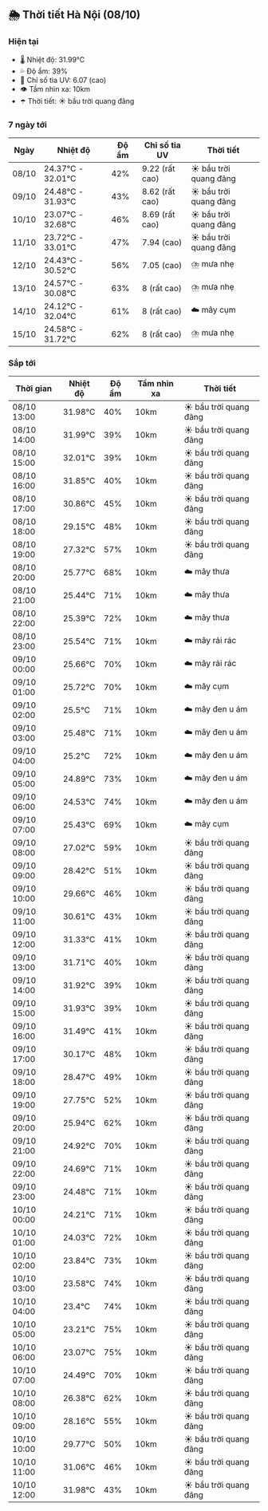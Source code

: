## 🌦️ Thời tiết Hà Nội (08/10)

### Hiện tại

- 🌡️ Nhiệt độ: 31.99℃
- 💦 Độ ẩm: 39%
- 🌟 Chỉ số tia UV: 6.07 (cao)
- 👁️ Tầm nhìn xa: 10km
- ☂️ Thời tiết: ☀️ bầu trời quang đãng

### 7 ngày tới

| Ngày | Nhiệt độ | Độ ẩm | Chỉ số tia UV | Thời tiết |
| --- | --- | --- | --- | --- |
| 08/10 | 24.37℃ - 32.01℃ | 42% | 9.22 (rất cao) | ☀️ bầu trời quang đãng |
| 09/10 | 24.48℃ - 31.93℃ | 43% | 8.62 (rất cao) | ☀️ bầu trời quang đãng |
| 10/10 | 23.07℃ - 32.68℃ | 46% | 8.69 (rất cao) | ☀️ bầu trời quang đãng |
| 11/10 | 23.72℃ - 33.01℃ | 47% | 7.94 (cao) | ☀️ bầu trời quang đãng |
| 12/10 | 24.43℃ - 30.52℃ | 56% | 7.05 (cao) | ⛈️ mưa nhẹ |
| 13/10 | 24.57℃ - 30.08℃ | 63% | 8 (rất cao) | ⛈️ mưa nhẹ |
| 14/10 | 24.12℃ - 32.04℃ | 61% | 8 (rất cao) | ☁️ mây cụm |
| 15/10 | 24.58℃ - 31.72℃ | 62% | 8 (rất cao) | ⛈️ mưa nhẹ |

### Sắp tới

| Thời gian | Nhiệt độ | Độ ẩm | Tầm nhìn xa | Thời tiết |
| --- | --- | --- | --- | --- |
| 08/10 13:00 | 31.98℃ | 40% | 10km | ☀️ bầu trời quang đãng |
| 08/10 14:00 | 31.99℃ | 39% | 10km | ☀️ bầu trời quang đãng |
| 08/10 15:00 | 32.01℃ | 39% | 10km | ☀️ bầu trời quang đãng |
| 08/10 16:00 | 31.85℃ | 40% | 10km | ☀️ bầu trời quang đãng |
| 08/10 17:00 | 30.86℃ | 45% | 10km | ☀️ bầu trời quang đãng |
| 08/10 18:00 | 29.15℃ | 48% | 10km | ☀️ bầu trời quang đãng |
| 08/10 19:00 | 27.32℃ | 57% | 10km | ☀️ bầu trời quang đãng |
| 08/10 20:00 | 25.77℃ | 68% | 10km | ☁️ mây thưa |
| 08/10 21:00 | 25.44℃ | 71% | 10km | ☁️ mây thưa |
| 08/10 22:00 | 25.39℃ | 72% | 10km | ☁️ mây thưa |
| 08/10 23:00 | 25.54℃ | 71% | 10km | ☁️ mây rải rác |
| 09/10 00:00 | 25.66℃ | 70% | 10km | ☁️ mây rải rác |
| 09/10 01:00 | 25.72℃ | 70% | 10km | ☁️ mây cụm |
| 09/10 02:00 | 25.5℃ | 71% | 10km | ☁️ mây đen u ám |
| 09/10 03:00 | 25.48℃ | 71% | 10km | ☁️ mây đen u ám |
| 09/10 04:00 | 25.2℃ | 72% | 10km | ☁️ mây đen u ám |
| 09/10 05:00 | 24.89℃ | 73% | 10km | ☁️ mây đen u ám |
| 09/10 06:00 | 24.53℃ | 74% | 10km | ☁️ mây đen u ám |
| 09/10 07:00 | 25.43℃ | 69% | 10km | ☁️ mây cụm |
| 09/10 08:00 | 27.02℃ | 59% | 10km | ☀️ bầu trời quang đãng |
| 09/10 09:00 | 28.42℃ | 51% | 10km | ☀️ bầu trời quang đãng |
| 09/10 10:00 | 29.66℃ | 46% | 10km | ☀️ bầu trời quang đãng |
| 09/10 11:00 | 30.61℃ | 43% | 10km | ☀️ bầu trời quang đãng |
| 09/10 12:00 | 31.33℃ | 41% | 10km | ☀️ bầu trời quang đãng |
| 09/10 13:00 | 31.71℃ | 40% | 10km | ☀️ bầu trời quang đãng |
| 09/10 14:00 | 31.92℃ | 39% | 10km | ☀️ bầu trời quang đãng |
| 09/10 15:00 | 31.93℃ | 39% | 10km | ☀️ bầu trời quang đãng |
| 09/10 16:00 | 31.49℃ | 41% | 10km | ☀️ bầu trời quang đãng |
| 09/10 17:00 | 30.17℃ | 48% | 10km | ☀️ bầu trời quang đãng |
| 09/10 18:00 | 28.47℃ | 49% | 10km | ☀️ bầu trời quang đãng |
| 09/10 19:00 | 27.75℃ | 52% | 10km | ☀️ bầu trời quang đãng |
| 09/10 20:00 | 25.94℃ | 62% | 10km | ☀️ bầu trời quang đãng |
| 09/10 21:00 | 24.92℃ | 70% | 10km | ☀️ bầu trời quang đãng |
| 09/10 22:00 | 24.69℃ | 71% | 10km | ☀️ bầu trời quang đãng |
| 09/10 23:00 | 24.48℃ | 71% | 10km | ☀️ bầu trời quang đãng |
| 10/10 00:00 | 24.21℃ | 71% | 10km | ☀️ bầu trời quang đãng |
| 10/10 01:00 | 24.03℃ | 72% | 10km | ☀️ bầu trời quang đãng |
| 10/10 02:00 | 23.84℃ | 73% | 10km | ☀️ bầu trời quang đãng |
| 10/10 03:00 | 23.58℃ | 74% | 10km | ☀️ bầu trời quang đãng |
| 10/10 04:00 | 23.4℃ | 74% | 10km | ☀️ bầu trời quang đãng |
| 10/10 05:00 | 23.21℃ | 75% | 10km | ☀️ bầu trời quang đãng |
| 10/10 06:00 | 23.07℃ | 75% | 10km | ☀️ bầu trời quang đãng |
| 10/10 07:00 | 24.49℃ | 70% | 10km | ☀️ bầu trời quang đãng |
| 10/10 08:00 | 26.38℃ | 62% | 10km | ☀️ bầu trời quang đãng |
| 10/10 09:00 | 28.16℃ | 55% | 10km | ☀️ bầu trời quang đãng |
| 10/10 10:00 | 29.77℃ | 50% | 10km | ☀️ bầu trời quang đãng |
| 10/10 11:00 | 31.06℃ | 46% | 10km | ☀️ bầu trời quang đãng |
| 10/10 12:00 | 31.98℃ | 43% | 10km | ☀️ bầu trời quang đãng |
